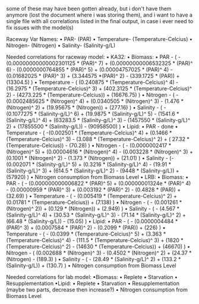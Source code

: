 some of these may have been gotten already, but i don't have them anymore (lost the document where i was storing them),
and i want to have a single file with all correlations listed in the final output, in case i ever need to fix issues with the model(s)

Raceway Var Names:
	• PAR- (PAR)
	• Temperature- (Temperature-Celcius)
	• Nitrogen- (Nitrogen)
	• Salinity- (Salinity-g/L)

Needed correlations for raceway model:
	• KA32:
		• Biomass: 
			• PAR - ( - (0.00000000000002301125 * (PAR)^ 7) + (0.00000000006532325 * (PAR)^ 6) - (0.0000000764855 * (PAR)^ 5) + (0.00004757025 * (PAR)^ 4) - (0.01682025 * (PAR)^ 3) + (3.344575 *(PAR)^ 2) - (339.1725 * (PAR)) + (13304.5) )
			• Temperature - ( (0.240875 * (Temperature-Celcius)^ 4) - (16.2975 * (Temperature-Celcius)^ 3) + (402.3125 * (Temperature-Celcius)^ 2) - (4273.225 * (Temperature-Celcius)) + (16676.75) )
			• Nitrogen - ( - (0.0002485625 * (Nitrogen)^ 4) + (0.0340505 * (Nitrogen)^ 3) - (1.476 * (Nitrogen)^ 2) + (19.95675 * (Nitrogen)) + (277.16) )
			• Salinity - ( - (0.1077275 * (Salinity-g/L)^ 6) + (19.9875 * (Salinity-g/L)^ 5) - (1541.6 * (Salinity-g/L)^ 4) + (63283.5 * (Salinity-g/L)^ 3) - (1457550 * (Salinity-g/L)^ 2) + (17855500 * (Salinity-g/L)) - (90958500) )
		• Lipid:
			• PAR - done
			• Temperature - ( -(0.002501 * (Temperature-Celcius)^ 4) + (0.1466 * (Temperature-Celcius)^ 3) - (3.088 * (Temperature-Celcius)^ 2) + ( 27.32 * (Temperature-Celcius)) - (70.28) )
			• Nitrogen - ( - (0.0000002417 * (Nitrogen)^ 5) + (0.00004616 * (Nitrogen)^ 4) - (0.003228 * (Nitrogen)^ 3) + (0.1001 * (Nitrogen)^ 2) - (1.373 * (Nitrogen)) + (21.01) )
			• Salinity - (- (0.002071 * (Salinity-g/L)^ 5) + (0.3216 * (Salinity-g/L)^ 4) - (19.91 * (Salinity-g/L)^ 3) + (614.5 * (Salinity-g/L)^ 2) - (9448 * (Salinity-g/L)) + (57920) )
		• Nitrogen consumption from Biomass Level
	• LRB:
		• Biomass: 
			• PAR - ( - (0.000000000006822 * (PAR)^ 5) + (0.00000001324e * (PAR)^ 4) - (0.00000959 * (PAR)^ 3) + (0.003192 * (PAR)^ 2) - (0.4828 * (PAR)) + (32.69) )
			• Temperature - ( - (0.005419 * (Temperature-Celcius)^ 2) + (0.01781 * (Temperature-Celcius)) + (7.138) )
			• Nitrogen  - ( - (0.001261 * (Nitrogen)^ 2)) + (0.129 * (Nitrogen)) + (2.949) )
			• Salinity - ( - (4.567 * (Salinity-g/L)^ 4) + (30.53 * (Salinity-g/L)^ 3) - (71.14 * (Salinity-g/L)^ 2) + (66.48 * (Salinity-g/L)) - (15.05) )
		• Lipid:
			• PAR - ( - (0.0000004484 * (PAR)^ 3) + (0.0007584 * (PAR)^ 2) - (0.2099 * (PAR)) + (226) )
			• Temperature - ( - (0.0399 * (Temperature-Celcius)^ 5) + (3.363 * (Temperature-Celcius)^ 4) - (111.5 * (Temperature-Celcius)^ 3) + (1820 * (Temperature-Celcius)^ 2) - (14630 * (Temperature-Celcius)) + (46670) )
			• Nitrogen - ( (0.002688 * (Nitrogen)^ 3) - (0.4502 * (Nitrogen)^ 2) + (24.37 * (Nitrogen) - (189.3) )
			• Salinity - ( - (28.49 * (Salinity-g/L)^ 2) + (133.2 * (Salinity-g/L)) + (130.7) )
		• Nitrogen consumption from Biomass Level

Needed correlations for lab model:
	•Biomass:
		• Replete
		• Starvation
		• Resupplementation
	•Lipid:
		• Replete
		• Starvation
		• Resupplementation (maybe two parts, decrease then increase?)
	• Nitrogen consumption from Biomass Level